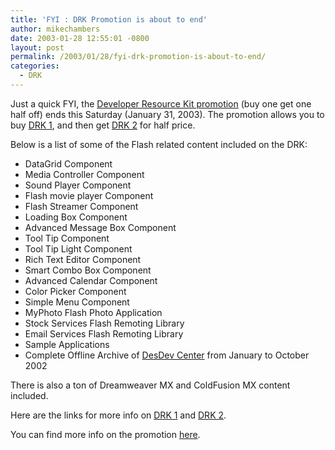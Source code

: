 ```yaml
---
title: 'FYI : DRK Promotion is about to end'
author: mikechambers
date: 2003-01-28 12:55:01 -0800
layout: post
permalink: /2003/01/28/fyi-drk-promotion-is-about-to-end/
categories:
  - DRK
---
```



Just a quick FYI, the [Developer Resource Kit promotion][1] (buy one get one half off) ends this Saturday (January 31, 2003). The promotion allows you to buy [DRK 1][2], and then get [DRK 2][3] for half price.

Below is a list of some of the Flash related content included on the DRK:

*   DataGrid Component
*   Media Controller Component
*   Sound Player Component
*   Flash movie player Component
*   Flash Streamer Component
*   Loading Box Component
*   Advanced Message Box Component
*   Tool Tip Component
*   Tool Tip Light Component
*   Rich Text Editor Component
*   Smart Combo Box Component
*   Advanced Calendar Component
*   Color Picker Component
*   Simple Menu Component
*   MyPhoto Flash Photo Application
*   Stock Services Flash Remoting Library
*   Email Services Flash Remoting Library
*   Sample Applications
*   Complete Offline Archive of [DesDev Center][4] from January to October 2002

There is also a ton of Dreamweaver MX and ColdFusion MX content included.

Here are the links for more info on [DRK 1][2] and [DRK 2][3].

You can find more info on the promotion [here][1].

 [1]: http://www.macromedia.com/software/drk/special/promotion.html
 [2]: http://www.macromedia.com/software/drk/productinfo/product_overview/volume1/
 [3]: http://www.macromedia.com/software/drk/productinfo/product_overview/volume2/
 [4]: http://www.macromedia.com/desdev/